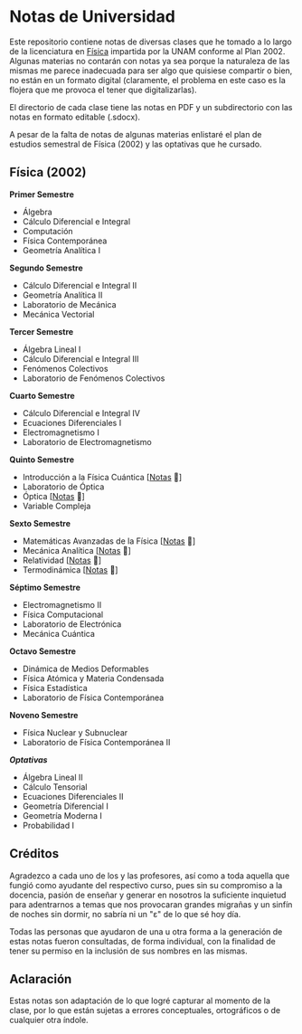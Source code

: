 # Notas de Universidad #
Este repositorio contiene notas de diversas clases que he tomado a lo largo de la licenciatura en [Física](https://www.fciencias.unam.mx/estudiar-en-ciencias/estudios/licenciaturas/fisica) impartida por la UNAM conforme al Plan 2002. Algunas materias no contarán con notas ya sea porque la naturaleza de las mismas me parece inadecuada para ser algo que quisiese compartir o bien, no están en un formato digital (claramente, el problema en este caso es la flojera que me provoca el tener que digitalizarlas).

El directorio de cada clase tiene las notas en PDF y un subdirectorio con las notas en formato editable (.sdocx).

A pesar de la falta de notas de algunas materias enlistaré el plan de estudios semestral de Física (2002) y las optativas que he cursado.

## Física (2002)

**Primer Semestre**
- Álgebra
- Cálculo Diferencial e Integral
- Computación
- Física Contemporánea
- Geometría Analítica I

**Segundo Semestre**
- Cálculo Diferencial e Integral II
- Geometría Analítica II
- Laboratorio de Mecánica
- Mecánica Vectorial

**Tercer Semestre**
- Álgebra Lineal I
- Cálculo Diferencial e Integral III
- Fenómenos Colectivos
- Laboratorio de Fenómenos Colectivos

**Cuarto Semestre**
- Cálculo Diferencial e Integral IV
- Ecuaciones Diferenciales I
- Electromagnetismo I
- Laboratorio de Electromagnetismo

**Quinto Semestre**
- Introducción a la Física Cuántica [[Notas](/Introducci%C3%B3n%20a%20la%20F%C3%ADsica%20Cu%C3%A1ntica/) 📝]
- Laboratorio de Óptica
- Óptica [[Notas](/%C3%93ptica/) 📝]
- Variable Compleja

**Sexto Semestre**
- Matemáticas Avanzadas de la Física [[Notas](/Matem%C3%A1ticas%20Avanzadas%20de%20la%20F%C3%ADsica/) 📝]
- Mecánica Analítica [[Notas](/Mec%C3%A1nica%20Anal%C3%ADtica/) 📝]
- Relatividad [[Notas](/Relatividad/) 📝]
- Termodinámica [[Notas](/Termodin%C3%A1mica/) 📝]

**Séptimo Semestre**
- Electromagnetismo II
- Física Computacional
- Laboratorio de Electrónica
- Mecánica Cuántica

**Octavo Semestre**
- Dinámica de Medios Deformables
- Física Atómica y Materia Condensada
- Física Estadística
- Laboratorio de Física Contemporánea

**Noveno Semestre**
- Física Nuclear y Subnuclear
- Laboratorio de Física Contemporánea II

***Optativas***
- Álgebra Lineal II
- Cálculo Tensorial
- Ecuaciones Diferenciales II
- Geometría Diferencial I
- Geometría Moderna I
- Probabilidad I


## Créditos ##
Agradezco a cada uno de los y las profesores, así como a toda aquella que fungió como ayudante del respectivo curso, pues sin su compromiso a la docencia, pasión de enseñar y generar en nosotros la suficiente inquietud para adentrarnos a temas que nos provocaran grandes migrañas y un sinfín de noches sin dormir, no sabría ni un "ε" de lo que sé hoy día.

Todas las personas que ayudaron de una u otra forma a la generación de estas notas fueron consultadas, de forma individual, con la finalidad de tener su permiso en la inclusión de sus nombres en las mismas.

## Aclaración ##
Estas notas son adaptación de lo que logré capturar al momento de la clase, por lo que están sujetas a errores conceptuales, ortográficos o de cualquier otra índole.